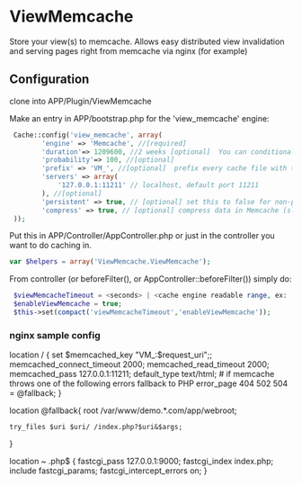 # ViewMemcache

Store your view(s) to memcache.  Allows easy distributed view invalidation and serving pages right from memcache via nginx (for example)

## Configuration

clone into APP/Plugin/ViewMemcache

Make an entry in APP/bootstrap.php for the 'view_memcache' engine:

```php
 Cache::config('view_memcache', array(
 		'engine' => 'Memcache', //[required]
 		'duration'=> 1209600, //2 weeks [optional]  You can conditionally set this in your controller and or action, see below
 		'probability'=> 100, //[optional]
  		'prefix' => 'VM_', //[optional]  prefix every cache file with this string. If you change, make sure to update your nginx conf
  		'servers' => array(
  			'127.0.0.1:11211' // localhost, default port 11211
  		), //[optional]
  		'persistent' => true, // [optional] set this to false for non-persistent connections
  		'compress' => true, // [optional] compress data in Memcache (slower, but uses less memory)
 ));
 ```
 
Put this in APP/Controller/AppController.php or just in the controller you want to do caching in.  

```php
var $helpers = array('ViewMemcache.ViewMemcache');  
```

From controller (or beforeFilter(), or AppController::beforeFilter()) simply do:

```php
 $viewMemcacheTimeout = <seconds> | <cache engine readable range, ex: '+30 days'>;	//This is optional. If not set, will use
 $enableViewMemcache = true;
 $this->set(compact('viewMemcacheTimeout','enableViewMemcache'));
```

### nginx sample config

location / {
	set $memcached_key "VM_:$request_uri";;
	memcached_connect_timeout 2000;
	memcached_read_timeout 2000;
	memcached_pass 127.0.0.1:11211;
	default_type text/html;
	# if memcache throws one of the following errors fallback to PHP
	error_page 404 502 504 = @fallback;
}

location @fallback{
	root /var/www/demo.*.com/app/webroot;

	try_files $uri $uri/ /index.php?$uri&$args;
}

location ~ \.php$ {
	fastcgi_pass 127.0.0.1:9000;
	fastcgi_index index.php;
	include fastcgi_params;
	fastcgi_intercept_errors on;
}
